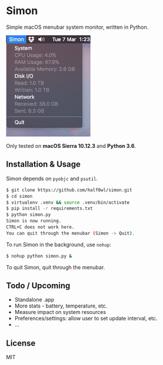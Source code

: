 # Simon

Simple macOS menubar system monitor, written in Python.

![Simon Screenshot](screenshots/dark.png)

Only tested on **macOS Sierra 10.12.3** and **Python 3.6**.

## Installation & Usage

Simon depends on `pyobjc` and `psutil`.

```bash
$ git clone https://github.com/half0wl/simon.git
$ cd simon
$ virtualenv .venv && source .venv/bin/activate
$ pip install -r requirements.txt
$ python simon.py
Simon is now running.
CTRL+C does not work here.
You can quit through the menubar (Simon -> Quit).
```

To run Simon in the background, use `nohup`:

```bash
$ nohup python simon.py &
```

To quit Simon, quit through the menubar.

## Todo / Upcoming

* Standalone .app
* More stats - battery, temperature, etc.
* Measure impact on system resources
* Preferences/settings: allow user to set update interval, etc.
* ...

## License

MIT
